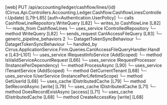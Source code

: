 [web] PUT /api/accounting/ledger/cashflow/lines/{id}  (Cirrus.Api.Controllers.Accounting.Ledger.Cashflow.CashflowLinesController.Update)  [L79–L85] [auth=Authentication.UserPolicy]
  └─ calls CashflowLineRepository.WriteQuery [L82]
  └─ writes_to CashflowLine [L82]
    └─ reads_from CashflowLines
  └─ uses_service IControlledRepository<CashflowLine>
    └─ method WriteQuery [L82]
  └─ sends_request CanIAccessFileQuery [L83]
    └─ generic_pipeline_behaviors 2
      └─ DatagetTokenSyncBehaviour
      └─ DatagetTokenSyncBehaviour
    └─ handled_by Cirrus.ApplicationService.Firm.Queries.CanIAccessFileQueryHandler.Handle [L43–L101]
      └─ uses_service IRequestInfoService (AddScoped)
        └─ method IsValidServiceAccountRequest [L66]
      └─ uses_service IRequestProcessor (InstancePerDependency)
        └─ method ProcessAsync [L90]
      └─ uses_service ITenantService (AddScoped)
        └─ method GetCurrentTenant [L68]
      └─ uses_service IUserService (InstancePerLifetimeScope)
        └─ method GetUserId [L68]
      └─ uses_cache IDistributedCache [L79]
        └─ method SetRecordAsync [write] [L79]
      └─ uses_cache IDistributedCache [L71]
        └─ method DoesRecordExistAsync [access] [L71]
      └─ uses_cache IDistributedCache [L68]
        └─ method CreateAccessKey [write] [L68]

